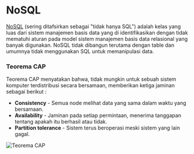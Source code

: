 # NoSQL

[NoSQL](http://id.wikipedia.org/wiki/NoSQL) (sering ditafsirkan sebagai "tidak hanya SQL") adalah kelas yang luas dari sistem manajemen basis data yang di identifikasikan dengan tidak mematuhi aturan pada model sistem manajemen basis data relasional yang banyak digunakan. NoSQL tidak dibangun terutama dengan table dan umumnya tidak menggunakan SQL untuk memanipulasi data.

### Teorema CAP

Teorema CAP menyatakan bahwa, tidak mungkin untuk sebuah sistem komputer terdistribusi secara bersamaan, memberikan ketiga jaminan sebagai berikut :

- **Consistency** - Semua node melihat data yang sama dalam waktu yang bersamaan.
- **Availability** - Jaminan pada setiap permintaan, menerima tanggapan tentang apakah itu berhasil atau tidak.
- **Partition tolerance** - Sistem terus beroperasi meski sistem yang lain gagal.


![Teorema CAP](http://i.stack.imgur.com/a9hMn.png)
